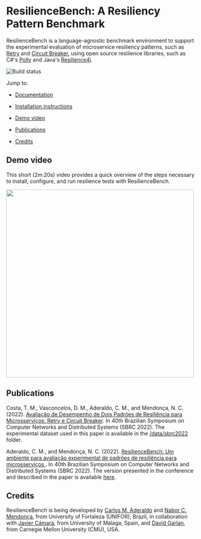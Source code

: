 # ResilienceBench: A Resiliency Pattern Benchmark

ResilienceBench is a language-agnostic benchmark environment to support the experimental evaluation of microservice resiliency patterns, such as [Retry](https://docs.microsoft.com/en-us/azure/architecture/patterns/retry) and [Circuit Breaker](https://docs.microsoft.com/en-us/azure/architecture/patterns/circuit-breaker), using open source resilience libraries, such as C\#'s [Polly](https://github.com/App-vNext/Polly) and Java's [Resilience4j](https://github.com/resilience4j/resilience4j). 

![Build status](https://github.com/ppgia-unifor/resilience-bench/actions/workflows/docker-image.yml/badge.svg)

Jump to:

* [Documentation](/docs)

* [Installation instructions](docs/installation.md)

* [Demo video](#demo-video)

* [Publications](#publications)

* [Credits](#credits)

## Demo video

This short (2m:20s) video provides a quick overview of the steps necessary to install, configure, and run resilience tests with ResilienceBench. 

[<img src="docs/img/video-thumbnail.jpg" width=500>](https://www.youtube.com/watch?v=X7nzlK86eAo "ResilienceBench Demo Video")

## Publications

Costa, T. M., Vasconcelos, D. M., Aderaldo, C. M., and Mendonça, N. C. (2022). [Avaliação de Desempenho de Dois Padrões de Resiliência para Microsserviços: Retry e Circuit Breaker](publications/sbrc2022-final.pdf). In 40th Brazilian Symposium on Computer Networks and Distributed Systems (SBRC 2022). The experimental dataset used in this paper is available in the [/data/sbrc2022](data/sbrc2022/) folder.

Aderaldo, C. M., and Mendonça, N. C. (2022). [ResilienceBench: Um ambiente para avaliação experimental de padrões de resiliência para microsserviços ](). In 40th Brazilian Symposium on Computer Networks and Distributed Systems (SBRC 2022). The version presented in the conference and described in the paper is available [here](publications/sbrc_tools_2022.pdf).


## Credits

ResilienceBench is being developed by [Carlos M. Aderaldo](https://github.com/cmendesce) and [Nabor C. Mendonça](https://github.com/nabormendonca), from University of Fortaleza (UNIFOR), Brazil, in collaboration with [Javier Cámara](https://javier-camara.github.io/), from University of Málaga, Spain, and [David Garlan](http://www.cs.cmu.edu/~garlan/), from Carnegie Mellon University (CMU), USA.

